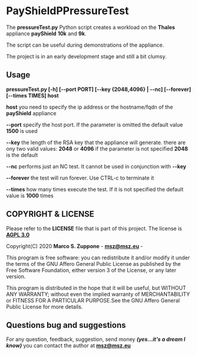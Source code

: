 # PayShieldPPressureTest
The **pressureTest.py** Python script creates a workload on the **Thales** appliance **payShield** **10k** and **9k**.

The script can be useful during demonstrations of the appliance.
 
The project is in an early development stage and still a bit clumsy.


## Usage
**pressureTest.py \[-h\] \[--port PORT\] \[--key {2048,4096} | --nc\] \[--forever\] \[--times TIMES\] host**

**host** you need to specify the ip address or the hostname/fqdn of the **payShield** appliance

**--port** specify the host port. If the parameter is omitted the default value **1500** is used

**--key** the length of the RSA key that the appliance will generate. there are ony two valid values: **2048** or **4096**
if the parameter is not specified **2048** is the default

**--nc** performs just an NC test. It cannot be used in conjunction with **--key**

**--forever** the test will run forever. Use CTRL-c to terminate it

**--times** how many times execute the test. If it is not specified the default value is **1000** times

## COPYRIGHT & LICENSE
  Please refer to the **LICENSE** file that is part of this project.
  The license is **[AGPL 3.0](https://www.gnu.org/licenses/agpl-3.0.en.html)**
  
  Copyright(C) 2020  **Marco S. Zuppone** - **msz@msz.eu** - [](https://msz.eu)

  This program is free software: you can redistribute it and/or modify
  it under the terms of the GNU Affero General Public License as
  published by the Free Software Foundation, either version 3 of the
  License, or any later version.

  This program is distributed in the hope that it will be useful,
   but WITHOUT ANY WARRANTY; without even the implied warranty of
   MERCHANTABILITY or FITNESS FOR A PARTICULAR PURPOSE.See the
   GNU Affero General Public License for more details.
   
## Questions bug and suggestions
For any question, feedback, suggestion, send money ***(yes...it's a dream I know)*** you can contact the author at **msz@msz.eu**
